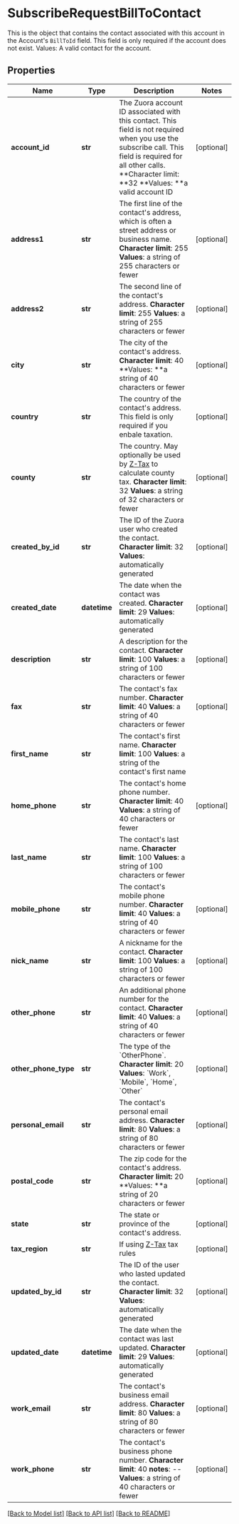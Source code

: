 # SubscribeRequestBillToContact

 This is the object that contains the contact associated with this account in the Account's `BillToId` field. This field is only required if the account does not exist. Values: A valid contact for the account.
## Properties
Name | Type | Description | Notes
------------ | ------------- | ------------- | -------------
**account_id** | **str** |  The Zuora account ID associated with this contact. This field is not required when you use the subscribe call. This field is required for all other calls. **Character limit: **32 **Values: **a valid account ID  | [optional] 
**address1** | **str** |  The first line of the contact&#39;s address, which is often a street address or business name.   **Character limit**: 255   **Values**: a string of 255 characters or fewer  | [optional] 
**address2** | **str** |  The second line of the contact&#39;s address.   **Character limit**: 255   **Values**: a string of 255 characters or fewer  | [optional] 
**city** | **str** |  The city of the contact&#39;s address.   **Character limit**: 40 **Values: **a string of 40 characters or fewer  | [optional] 
**country** | **str** |  The country of the contact&#39;s address. This field is only required if you enbale taxation.  | [optional] 
**county** | **str** |  The country. May optionally be used by [Z-Tax](/C_Zuora_User_Guides/A_Billing_and_Payments/I_Taxes/Z-Tax) to calculate county tax.   **Character limit**: 32   **Values**: a string of 32 characters or fewer  | [optional] 
**created_by_id** | **str** | The ID of the Zuora user who created the contact.  **Character limit**: 32   **Values**: automatically generated  | [optional] 
**created_date** | **datetime** | The date when the contact was created.  **Character limit**: 29   **Values**: automatically generated  | [optional] 
**description** | **str** |  A description for the contact.   **Character limit**: 100   **Values**: a string of 100 characters or fewer  | [optional] 
**fax** | **str** |  The contact&#39;s fax number.   **Character limit**: 40   **Values**: a string of 40 characters or fewer  | [optional] 
**first_name** | **str** |  The contact&#39;s first name.   **Character limit**: 100   **Values**: a string of the contact&#39;s first name  | 
**home_phone** | **str** |  The contact&#39;s home phone number.   **Character limit**: 40   **Values**: a string of 40 characters or fewer  | [optional] 
**last_name** | **str** |  The contact&#39;s last name.   **Character limit**: 100   **Values**: a string of 100 characters or fewer  | 
**mobile_phone** | **str** |  The contact&#39;s mobile phone number.   **Character limit**: 40   **Values**: a string of 40 characters or fewer  | [optional] 
**nick_name** | **str** |  A nickname for the contact.   **Character limit**: 100   **Values**: a string of 100 characters or fewer  | [optional] 
**other_phone** | **str** |  An additional phone number for the contact.   **Character limit**: 40   **Values**: a string of 40 characters or fewer  | [optional] 
**other_phone_type** | **str** | The type of the &#x60;OtherPhone&#x60;.  **Character limit**: 20   **Values**: &#x60;Work&#x60;, &#x60;Mobile&#x60;, &#x60;Home&#x60;, &#x60;Other&#x60;  | [optional] 
**personal_email** | **str** |  The contact&#39;s personal email address.   **Character limit**: 80   **Values**: a string of 80 characters or fewer  | [optional] 
**postal_code** | **str** |  The zip code for the contact&#39;s address. **Character limit:** 20 **Values: **a string of 20 characters or fewer  | [optional] 
**state** | **str** |  The state or province of the contact&#39;s address.  | [optional] 
**tax_region** | **str** | If using [Z-Tax](https://knowledgecenter.zuora.com/CB_Billing/J_Billing_Operations/L_Taxes/A_Z-Tax) tax rules  | [optional] 
**updated_by_id** | **str** |  The ID of the user who lasted updated the contact.   **Character limit**: 32   **Values**: automatically generated  | [optional] 
**updated_date** | **datetime** |  The date when the contact was last updated.   **Character limit**: 29   **Values**: automatically generated  | [optional] 
**work_email** | **str** |  The contact&#39;s business email address.   **Character limit**: 80   **Values**: a string of 80 characters or fewer  | [optional] 
**work_phone** | **str** |  The contact&#39;s business phone number.   **Character limit**: 40 **notes**: --   **Values**: a string of 40 characters or fewer  | [optional] 

[[Back to Model list]](../README.md#documentation-for-models) [[Back to API list]](../README.md#documentation-for-api-endpoints) [[Back to README]](../README.md)



